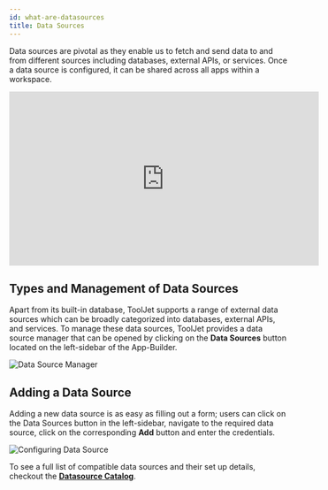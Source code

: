```yaml
---
id: what-are-datasources
title: Data Sources
---
```


Data sources are pivotal as they enable us to fetch and send data to and from different sources including databases, external APIs, or services. Once a data source is configured, it can be shared across all apps within a workspace.

<div class="video-container">
    <iframe width="560" height="315" src="https://www.youtube.com/embed/XIDE_zA5VGc?si=n5j4WFcl75Baae1w&rel=0" frameborder="0" allow="accelerometer; autoplay; encrypted-media; gyroscope; picture-in-picture" allowfullscreen></iframe>
</div>

<div style={{paddingTop:'24px', paddingBottom:'24px'}}>

## Types and Management of Data Sources

Apart from its built-in database, ToolJet supports a range of external data sources which can be broadly categorized into databases, external APIs, and services. To manage these data sources, ToolJet provides a data source manager that can be opened by clicking on the **Data Sources** button located on the left-sidebar of the App-Builder. 

<div style={{textAlign: 'center'}}>
    <img className="screenshot-full" src="/img/tooljet-concepts/what-are-datasources/data-source-manager-v2.png" alt="Data Source Manager" />
</div>

</div>

<div style={{paddingTop:'24px', paddingBottom:'24px'}}>

## Adding a Data Source

Adding a new data source is as easy as filling out a form; users can click on the Data Sources button in the left-sidebar, navigate to the required data source, click on the corresponding **Add** button and enter the credentials.

<div style={{textAlign: 'center'}}>
    <img className="screenshot-full" src="/img/tooljet-concepts/what-are-datasources/configure-datasource-v2.gif" alt="Configuring Data Source" />
</div>

</div>

To see a full list of compatible data sources and their set up details, checkout the **[Datasource Catalog](../data-sources/overview)**.




